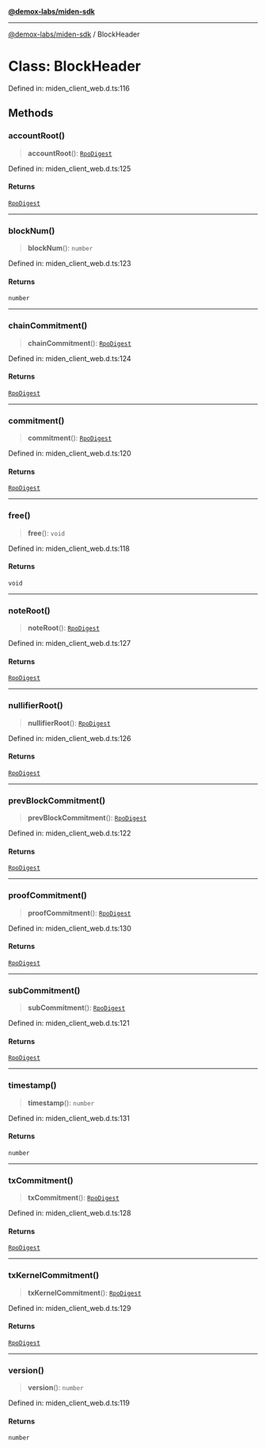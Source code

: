 [**@demox-labs/miden-sdk**](../README.md)

***

[@demox-labs/miden-sdk](../README.md) / BlockHeader

# Class: BlockHeader

Defined in: miden\_client\_web.d.ts:116

## Methods

### accountRoot()

> **accountRoot**(): [`RpoDigest`](RpoDigest.md)

Defined in: miden\_client\_web.d.ts:125

#### Returns

[`RpoDigest`](RpoDigest.md)

***

### blockNum()

> **blockNum**(): `number`

Defined in: miden\_client\_web.d.ts:123

#### Returns

`number`

***

### chainCommitment()

> **chainCommitment**(): [`RpoDigest`](RpoDigest.md)

Defined in: miden\_client\_web.d.ts:124

#### Returns

[`RpoDigest`](RpoDigest.md)

***

### commitment()

> **commitment**(): [`RpoDigest`](RpoDigest.md)

Defined in: miden\_client\_web.d.ts:120

#### Returns

[`RpoDigest`](RpoDigest.md)

***

### free()

> **free**(): `void`

Defined in: miden\_client\_web.d.ts:118

#### Returns

`void`

***

### noteRoot()

> **noteRoot**(): [`RpoDigest`](RpoDigest.md)

Defined in: miden\_client\_web.d.ts:127

#### Returns

[`RpoDigest`](RpoDigest.md)

***

### nullifierRoot()

> **nullifierRoot**(): [`RpoDigest`](RpoDigest.md)

Defined in: miden\_client\_web.d.ts:126

#### Returns

[`RpoDigest`](RpoDigest.md)

***

### prevBlockCommitment()

> **prevBlockCommitment**(): [`RpoDigest`](RpoDigest.md)

Defined in: miden\_client\_web.d.ts:122

#### Returns

[`RpoDigest`](RpoDigest.md)

***

### proofCommitment()

> **proofCommitment**(): [`RpoDigest`](RpoDigest.md)

Defined in: miden\_client\_web.d.ts:130

#### Returns

[`RpoDigest`](RpoDigest.md)

***

### subCommitment()

> **subCommitment**(): [`RpoDigest`](RpoDigest.md)

Defined in: miden\_client\_web.d.ts:121

#### Returns

[`RpoDigest`](RpoDigest.md)

***

### timestamp()

> **timestamp**(): `number`

Defined in: miden\_client\_web.d.ts:131

#### Returns

`number`

***

### txCommitment()

> **txCommitment**(): [`RpoDigest`](RpoDigest.md)

Defined in: miden\_client\_web.d.ts:128

#### Returns

[`RpoDigest`](RpoDigest.md)

***

### txKernelCommitment()

> **txKernelCommitment**(): [`RpoDigest`](RpoDigest.md)

Defined in: miden\_client\_web.d.ts:129

#### Returns

[`RpoDigest`](RpoDigest.md)

***

### version()

> **version**(): `number`

Defined in: miden\_client\_web.d.ts:119

#### Returns

`number`

